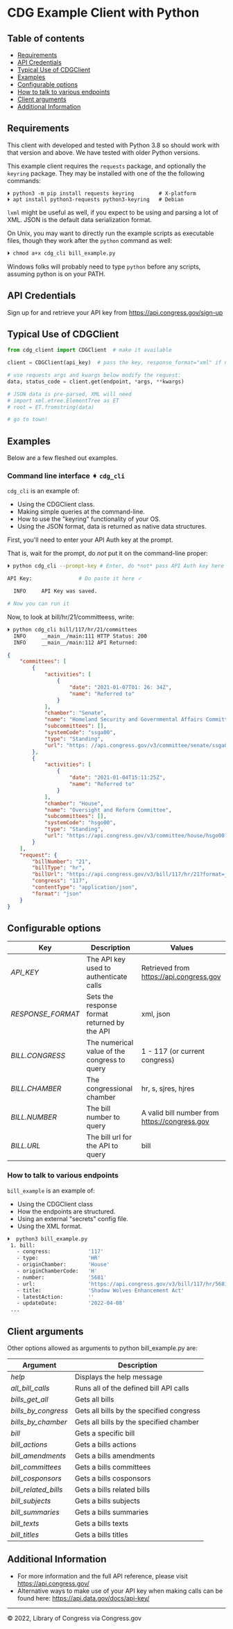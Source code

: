 # CDG Example Client with Python

## Table of contents

- [Requirements](#requirements)
- [API Credentials](#api-credentials)
- [Typical Use of CDGClient](#typical-use-of-cdgclient)
- [Examples](#examples)
- [Configurable options](#configurable-options)
- [How to talk to various endpoints](#how-to-talk-to-various-endpoints)  
- [Client arguments](#client-arguments)
- [Additional Information](#additional-information)

## Requirements

This client with developed and tested with Python 3.8 so should work with that version
and above. We have tested with older Python versions.

This example client requires the `requests` package, and optionally the `keyring`
package.
They may be installed with one of the the following commands:

```shell
⏵ python3 -m pip install requests keyring        # X-platform
⏵ apt install python3-requests python3-keyring   # Debian

```

`lxml` might be useful as well, if you expect to be using and parsing a lot of XML.
JSON is the default data serialization format.

On Unix, you may want to directly run the example scripts as executable files,
though they work after the `python` command as well:

```bash
⏵ chmod a+x cdg_cli bill_example.py
```

Windows folks will probably need to type `python` before any scripts,
assuming python is on your PATH.

## API Credentials

Sign up for and retrieve your API key from <https://api.congress.gov/sign-up>

## Typical Use of CDGClient

```python
from cdg_client import CDGClient  # make it available

client = CDGClient(api_key)  # pass the key, response_format="xml" if needed

# use requests args and kwargs below modify the request:
data, status_code = client.get(endpoint, *args, **kwargs)

# JSON data is pre-parsed, XML will need
# import xml.etree.ElementTree as ET
# root = ET.fromstring(data)

# go to town!
```

## Examples

Below are a few fleshed out examples.

### Command line interface ➧ `cdg_cli`

`cdg_cli` is an example of:

- Using the CDGClient class.
- Making simple queries at the command-line.
- How to use the "keyring" functionality of your OS.
- Using the JSON format, data is returned as native data structures.

First, you'll need to enter your API Auth key at the prompt.

That is, wait for the prompt, do *not* put it on the command-line proper:

```sh
⏵ python cdg_cli --prompt-key # Enter, do *not* pass API Auth key here ✗

API Key:               # Do paste it here ✓

  INFO     API Key was saved.

# Now you can run it
```

Now, to look at bill/hr/21/committeess, write:

```sh
⏵ python cdg_cli bill/117/hr/21/committees
  INFO     __main__/main:111 HTTP Status: 200
  INFO     __main__/main:112 API Returned:
```

```json
{
    "committees": [
        {
            "activities": [
                {
                    "date": "2021-01-07T01: 26: 34Z",
                    "name": "Referred to"
                }
            ],
            "chamber": "Senate",
            "name": "Homeland Security and Governmental Affairs Committee",
            "subcommittees": [],
            "systemCode": "ssga00",
            "type": "Standing",
            "url": "https: //api.congress.gov/v3/committee/senate/ssga00?format=json"
        },
        {
            "activities": [
                {
                    "date": "2021-01-04T15:11:25Z",
                    "name": "Referred to"
                }
            ],
            "chamber": "House",
            "name": "Oversight and Reform Committee",
            "subcommittees": [],
            "systemCode": "hsgo00",
            "type": "Standing",
            "url": "https://api.congress.gov/v3/committee/house/hsgo00?format=json"
        }
    ],
    "request": {
        "billNumber": "21",
        "billType": "hr",
        "billUrl": "https://api.congress.gov/v3/bill/117/hr/21?format=json",
        "congress": "117",
        "contentType": "application/json",
        "format": "json"
    }
}
```

## Configurable options

| Key                      | Description                                                        | Values                                       |
|--------------------------|--------------------------------------------------------------------|----------------------------------------------|
| *API_KEY*                | The API key used to authenticate calls                             | Retrieved from <https://api.congress.gov>      |
| *RESPONSE_FORMAT*        | Sets the response format returned by the API                       | xml, json                                    |
| *BILL.CONGRESS*          | The numerical value of the congress to query                       | 1 - 117 (or current congress)                |
| *BILL.CHAMBER*           | The congressional chamber                                          | hr, s, sjres, hjres                          |
| *BILL.NUMBER*            | The bill number to query                                           | A valid bill number from <https://congress.gov> |
| *BILL.URL*               | The bill url for the API to query                                  | bill                                         |

### How to talk to various endpoints

`bill_example` is an example of:

- Using the CDGClient class
- How the endpoints are structured.
- Using an external "secrets" config file.
- Using the XML format.

```sh
⏵  python3 bill_example.py
 1. bill:
   - congress:            '117'
   - type:                'HR'
   - originChamber:       'House'
   - originChamberCode:   'H'
   - number:              '5681'
   - url:                 'https://api.congress.gov/v3/bill/117/hr/5681?format=xml'
   - title:               'Shadow Wolves Enhancement Act'
   - latestAction:        ''
   - updateDate:          '2022-04-08'
 ...
```

## Client arguments

Other options allowed as arguments to python bill_example.py are:

| Argument             | Description                              |
|----------------------|------------------------------------------|
| *help*               | Displays the help message                |
| *all_bill_calls*     | Runs all of the defined bill API calls   |
| *bills_get_all*      | Gets all bills                           |
| *bills_by_congress*  | Gets all bills by the specified congress |
| *bills_by_chamber*   | Gets all bills by the specified chamber  |
| *bill*               | Gets a specific bill                     |
| *bill_actions*       | Gets a bills actions                     |
| *bill_amendments*    | Gets a bills amendments                  |
| *bill_committees*    | Gets a bills committees                  |
| *bill_cosponsors*    | Gets a bills cosponsors                  |
| *bill_related_bills* | Gets a bills related bills               |
| *bill_subjects*      | Gets a bills subjects                    |
| *bill_summaries*     | Gets a bills summaries                   |
| *bill_texts*         | Gets a bills texts                       |
|  *bill_titles*       | Gets a bills titles                      |

## Additional Information

- For more information and the full API reference, please visit <https://api.congress.gov/>
- Alternative ways to make use of your API key when making calls can be found here: <https://api.data.gov/docs/api-key/>

---
© 2022, Library of Congress via Congress.gov
